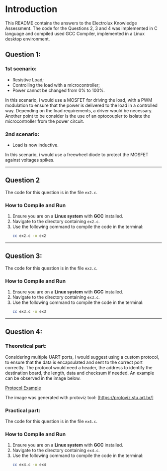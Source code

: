 # Introduction

This README contains the answers to the Electrolux Knowledge Assessment.
The code for the Questions 2, 3 and 4 was implemented in C language and compiled used GCC Compiler, implemented in a Linux desktop environment.

## Question 1:

### 1st scenario:

- Resistive Load;
- Controlling the load with a microcontroller;
- Power cannot be changed from 0% to 100%.

In this scenario, i would use a MOSFET for driving the load, with a PWM modulation to ensure that the power is delivered to the load
in a controlled way. Depending on the load requirements, a driver would be necessary. Another point to be consider is the use of an optocoupler to isolate the microcontroller
from the power circuit.

### 2nd scenario:

- Load is now inductive.

In this scenario, i would use a freewheel diode to protect the MOSFET against voltages spikes.

---

## **Question 2**

The code for this question is in the file `ex2.c`.

### **How to Compile and Run**

1. Ensure you are on a **Linux system** with **GCC** installed.
2. Navigate to the directory containing `ex2.c`.
3. Use the following command to compile the code in the terminal:
   ```bash
   cc ex2.c -o ex2
   ```

---

## Question 3:

The code for this question is in the file `ex3.c`.

### **How to Compile and Run**

1. Ensure you are on a **Linux system** with **GCC** installed.
2. Navigate to the directory containing `ex3.c`.
3. Use the following command to compile the code in the terminal:
   ```bash
   cc ex3.c -o ex3
   ```

---

## Question 4:

### Theoretical part:

Considering multiple UART ports, i would suggest using a custom protocol, to ensure that the data is encapsulated and sent to the correct port correctly.
The protocol would need a header, the address to identify the destination board, the length, data and checksum if needed. An example can be observed in the image below.

[Protocol Example](./payload.svg)

The image was generated with protoviz tool: [https://protoviz.stu.art.br/]

### Practical part:

The code for this question is in the file `ex4.c`.

### **How to Compile and Run**

1. Ensure you are on a **Linux system** with **GCC** installed.
2. Navigate to the directory containing `ex4.c`.
3. Use the following command to compile the code in the terminal:
   ```bash
   cc ex4.c -o ex4
   ```

